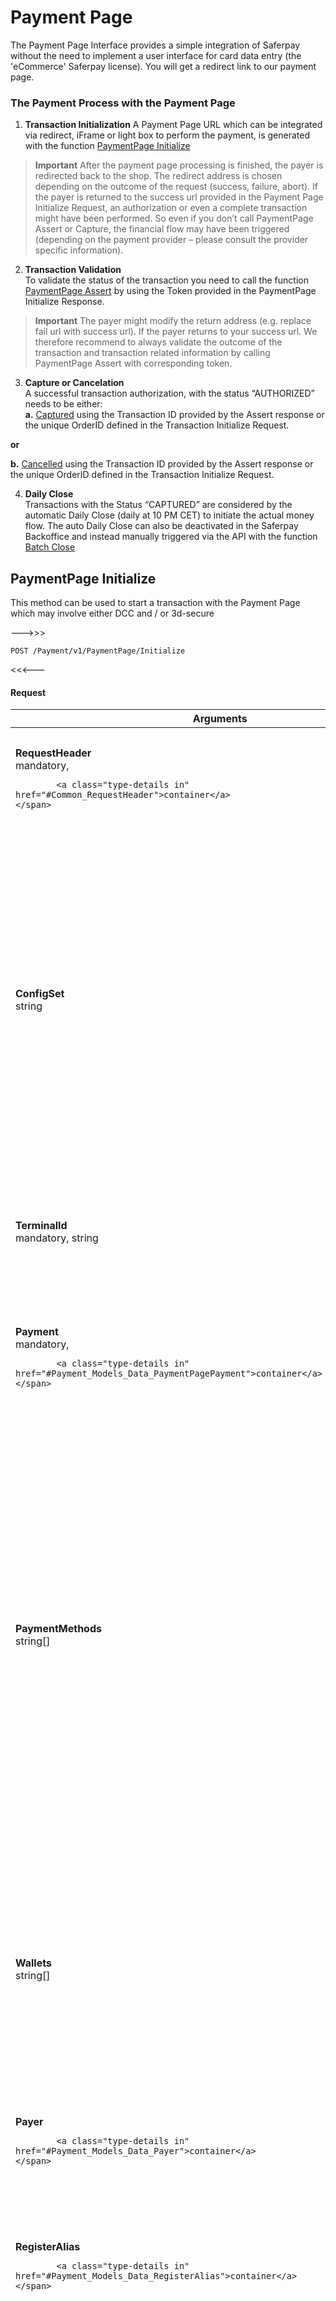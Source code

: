 # <a name="ChapterPaymentPage"></a>Payment Page

The Payment Page Interface provides a simple integration of Saferpay without the need to implement a user interface for card data entry (the 'eCommerce' Saferpay license). You will get a redirect link to our payment page.

### The Payment Process with the Payment Page

1. **Transaction Initialization**  A Payment Page URL which can be integrated via redirect, iFrame or light box to perform the payment, is generated with the function <a target="_self" href="http://saferpay.github.io/jsonapi/#Payment_v1_PaymentPage_Initialize">PaymentPage Initialize</a>

><i class="glyphicon glyphicon-hand-right"></i> **Important** After the payment page processing is finished, the payer is redirected back to the shop. The redirect address is chosen depending on the outcome of the request (success, failure, abort). If the payer is returned to the success url provided in the Payment Page Initialize Request, an authorization or even a complete transaction might have been performed. So even if you don’t call PaymentPage Assert or Capture, the financial flow may have been triggered (depending on the payment provider – please consult the provider specific information).

2. **Transaction Validation** <br /> To validate the status of the transaction you need to call the function <a target="_blank" href="http://saferpay.github.io/jsonapi/#Payment_v1_PaymentPage_Assert">PaymentPage Assert</a> by using the Token 
provided in the PaymentPage Initialize Response.

><i class="glyphicon glyphicon-hand-right"></i> **Important** The payer might modify the return address (e.g. replace fail url with success url). If the payer returns to your success url. We therefore recommend to always validate the outcome of the transaction and transaction related information by calling PaymentPage Assert with corresponding token.

3. **Capture or Cancelation** <br /> A successful transaction authorization, with the status “AUTHORIZED” needs to be  either:  
**a.**  <a target="_blank" href="http://saferpay.github.io/jsonapi/#Payment_v1_Transaction_Capture">Captured</a> using the 		Transaction ID provided by the Assert response or the unique OrderID defined in the Transaction Initialize Request. 

**or**

**b.** <a target="_blank" href="http://saferpay.github.io/jsonapi/#Payment_v1_Transaction_Cancel">Cancelled</a> using the Transaction ID provided by the Assert response or the unique OrderID defined in the Transaction Initialize Request. 

4. **Daily Close** <br /> Transactions with the Status “CAPTURED” are considered by the automatic Daily Close (daily at 10 PM CET) to initiate the actual money flow. The auto Daily Close can also be deactivated in the Saferpay Backoffice and instead manually triggered via the API with the function <a target="_blank" href="http://saferpay.github.io/jsonapi/index.html#ChapterBatch ">Batch Close</a>





## <a name="Payment_v1_PaymentPage_Initialize"></a>PaymentPage Initialize


This method can be used to start a transaction with the Payment Page which may involve either DCC and / or 3d-secure

--->>>

```
POST /Payment/v1/PaymentPage/Initialize
```

<<<---

#### Request




<table class="table">
	<thead>
		<tr>
			<th colspan="2">Arguments</th>
		</tr>
	</thead>
				<tr>
					<td class="col-sm-4 text-right">
	<strong>RequestHeader</strong><br />
	<span class="text-muted small">
			<span>
				<span class="text-mandatory">mandatory</span>,
			</span>
		
			<a class="type-details in" href="#Common_RequestHeader">container</a>
	</span>
</td>
<td class="col-sm-8">
	
	<div style="padding-bottom: 10px">General information about the request.</div>
	<i class="small text-muted">
			</i>
</td>
				</tr>
				<tr>
					<td class="col-sm-4 text-right">
	<strong>ConfigSet</strong><br />
	<span class="text-muted small">
		string
	</span>
</td>
<td class="col-sm-8">
	
	<div style="padding-bottom: 10px">This parameter let you define your payment page config (PPConfig) by name. If this parameters is not set, your default PPConfig will be applied if available.<br> When the PPConfig can't be found (e.g. wrong name), the Saferpay basic style will be applied to the payment page.</div>
	<i class="small text-muted">
Id[1..20]<br />
					<span>Example: name of your payment page config (case-insensitive)</span>
	</i>
</td>
				</tr>
				<tr>
					<td class="col-sm-4 text-right">
	<strong>TerminalId</strong><br />
	<span class="text-muted small">
			<span>
				<span class="text-mandatory">mandatory</span>,
			</span>
		string
	</span>
</td>
<td class="col-sm-8">
	
	<div style="padding-bottom: 10px">Saferpay terminal id</div>
	<i class="small text-muted">
Numeric[8..8]<br />
					<span>Example: 12345678</span>
	</i>
</td>
				</tr>
				<tr>
					<td class="col-sm-4 text-right">
	<strong>Payment</strong><br />
	<span class="text-muted small">
			<span>
				<span class="text-mandatory">mandatory</span>,
			</span>
		
			<a class="type-details in" href="#Payment_Models_Data_PaymentPagePayment">container</a>
	</span>
</td>
<td class="col-sm-8">
	
	<div style="padding-bottom: 10px">Information about the payment (amount, currency, ...)</div>
	<i class="small text-muted">
			</i>
</td>
				</tr>
				<tr>
					<td class="col-sm-4 text-right">
	<strong>PaymentMethods</strong><br />
	<span class="text-muted small">
		string[]
	</span>
</td>
<td class="col-sm-8">
	
	<div style="padding-bottom: 10px">Used to restrict the means of payment which are available to the payer for this transaction. If only one payment method id is set, the payment selection step will be skipped.</div>
	<i class="small text-muted">
Possible values: AMEX, BANCONTACT, BONUS, DINERS, DIRECTDEBIT, EPRZELEWY, EPS, GIROPAY, IDEAL, INVOICE, JCB, MAESTRO, MASTERCARD, MYONE, PAYPAL, PAYDIREKT, POSTCARD, POSTFINANCE, SOFORT, VISA, VPAY.<br />
					<span>Example: [&quot;VISA&quot;, &quot;MASTERCARD&quot;]</span>
	</i>
</td>
				</tr>
				<tr>
					<td class="col-sm-4 text-right">
	<strong>Wallets</strong><br />
	<span class="text-muted small">
		string[]
	</span>
</td>
<td class="col-sm-8">
	
	<div style="padding-bottom: 10px">Used to control if wallets should be enabled on the payment selection page and to go directly to the given wallet (if exactly one wallet is filled and PaymentMethods is not set).</div>
	<i class="small text-muted">
Possible values: MASTERPASS.<br />
					<span>Example: [&quot;MASTERPASS&quot;]</span>
	</i>
</td>
				</tr>
				<tr>
					<td class="col-sm-4 text-right">
	<strong>Payer</strong><br />
	<span class="text-muted small">
		
			<a class="type-details in" href="#Payment_Models_Data_Payer">container</a>
	</span>
</td>
<td class="col-sm-8">
	
	<div style="padding-bottom: 10px">Information about the payer</div>
	<i class="small text-muted">
			</i>
</td>
				</tr>
				<tr>
					<td class="col-sm-4 text-right">
	<strong>RegisterAlias</strong><br />
	<span class="text-muted small">
		
			<a class="type-details in" href="#Payment_Models_Data_RegisterAlias">container</a>
	</span>
</td>
<td class="col-sm-8">
	
	<div style="padding-bottom: 10px">If the given means of payment should be stored in Saferpay Secure Card Data storage (if applicable)</div>
	<i class="small text-muted">
			</i>
</td>
				</tr>
				<tr>
					<td class="col-sm-4 text-right">
	<strong>ReturnUrls</strong><br />
	<span class="text-muted small">
			<span>
				<span class="text-mandatory">mandatory</span>,
			</span>
		
			<a class="type-details in" href="#Payment_Models_Data_ReturnUrls">container</a>
	</span>
</td>
<td class="col-sm-8">
	
	<div style="padding-bottom: 10px">Urls which are to be used to redirect the payer back to the shop if the transaction requires some kind of browser redirection (3d-secure, dcc)<br><br>These Urls are used by Saferpay to redirect the shopper back to the merchant shop. You may add query string parameters to identify your session, but please be aware that the shopper could modify these parameters inside the browser!<br> The whole url including query string parameters should be as short as possible to prevent issues with specific browsers and must not exceed 2000 characters.<br> Note: you should not add sensitive data to the query string, as its contents is plainly visible inside the browser and will be logged by our web servers.</div>
	<i class="small text-muted">
			</i>
</td>
				</tr>
				<tr>
					<td class="col-sm-4 text-right">
	<strong>Notification</strong><br />
	<span class="text-muted small">
		
			<a class="type-details in" href="#Payment_Models_Data_Notification">container</a>
	</span>
</td>
<td class="col-sm-8">
	
	<div style="padding-bottom: 10px">Notification options</div>
	<i class="small text-muted">
			</i>
</td>
				</tr>
				<tr>
					<td class="col-sm-4 text-right">
	<strong>Styling</strong><br />
	<span class="text-muted small">
		
			<a class="type-details in" href="#Payment_Models_Data_Styling">container</a>
	</span>
</td>
<td class="col-sm-8">
	
	<div style="padding-bottom: 10px">Styling options</div>
	<i class="small text-muted">
			</i>
</td>
				</tr>
				<tr>
					<td class="col-sm-4 text-right">
	<strong>BillingAddressForm</strong><br />
	<span class="text-muted small">
		
			<a class="type-details in" href="#Payment_Models_Data_AddressForm">container</a>
	</span>
</td>
<td class="col-sm-8">
	
	<div style="padding-bottom: 10px">Used to have the payer enter his billing address in the payment process.</div>
	<i class="small text-muted">
			</i>
</td>
				</tr>
				<tr>
					<td class="col-sm-4 text-right">
	<strong>DeliveryAddressForm</strong><br />
	<span class="text-muted small">
		
			<a class="type-details in" href="#Payment_Models_Data_AddressForm">container</a>
	</span>
</td>
<td class="col-sm-8">
	
	<div style="padding-bottom: 10px">Used to have the payer enter his delivery address in the payment process.</div>
	<i class="small text-muted">
			</i>
</td>
				</tr>
				<tr>
					<td class="col-sm-4 text-right">
	<strong>CardForm</strong><br />
	<span class="text-muted small">
		
			<a class="type-details in" href="#Payment_Models_Data_CardForm">container</a>
	</span>
</td>
<td class="col-sm-8">
	
	<div style="padding-bottom: 10px">Options for card data entry form (if applicable)</div>
	<i class="small text-muted">
			</i>
</td>
				</tr>

</table>


--->>>

<p>Example:</p>
<pre class="prettyprint">
{
  "RequestHeader": {
    "SpecVersion": "1.6",
    "CustomerId": "[your customer id]",
    "RequestId": "[unique request identifier]",
    "RetryIndicator": 0
  },
  "TerminalId": "[your terminal id]",
  "Payment": {
    "Amount": {
      "Value": "100",
      "CurrencyCode": "CHF"
    },
    "OrderId": "Id of the order",
    "Description": "Description of payment"
  },
  "ReturnUrls": {
    "Success": "[your shop payment success url]",
    "Fail": "[your shop payment fail url]"
  }
}
</pre>

<<<---

#### Response




<table class="table">
	<thead>
		<tr>
			<th colspan="2">Arguments</th>
		</tr>
	</thead>
				<tr>
					<td class="col-sm-4 text-right">
	<strong>ResponseHeader</strong><br />
	<span class="text-muted small">
			<span>
				<span class="text-mandatory">mandatory</span>,
			</span>
		
			<a class="type-details in" href="#Common_ResponseHeader">container</a>
	</span>
</td>
<td class="col-sm-8">
	
	<div style="padding-bottom: 10px">Contains general informations about the response.</div>
	<i class="small text-muted">
			</i>
</td>
				</tr>
				<tr>
					<td class="col-sm-4 text-right">
	<strong>Token</strong><br />
	<span class="text-muted small">
			<span>
				<span class="text-mandatory">mandatory</span>,
			</span>
		string
	</span>
</td>
<td class="col-sm-8">
	
	<div style="padding-bottom: 10px">Token for later referencing</div>
	<i class="small text-muted">
					<span>Example: 234uhfh78234hlasdfh8234e1234</span>
	</i>
</td>
				</tr>
				<tr>
					<td class="col-sm-4 text-right">
	<strong>Expiration</strong><br />
	<span class="text-muted small">
			<span>
				<span class="text-mandatory">mandatory</span>,
			</span>
		date
	</span>
</td>
<td class="col-sm-8">
	
	<div style="padding-bottom: 10px">Expiration date / time of the generated token in ISO 8601 format in UTC. After this time, the token won’t be accepted for any further action.</div>
	<i class="small text-muted">
					<span>Example: 2011-07-14T19:43:37+01:00</span>
	</i>
</td>
				</tr>
				<tr>
					<td class="col-sm-4 text-right">
	<strong>RedirectUrl</strong><br />
	<span class="text-muted small">
			<span>
				<span class="text-mandatory">mandatory</span>,
			</span>
		string
	</span>
</td>
<td class="col-sm-8">
	
	<div style="padding-bottom: 10px">Redirecturl for the payment page transaction. Simply add this to a "Pay Now"-button or do an automatic redirect.</div>
	<i class="small text-muted">
					<span>Example: https://www.saferpay.com/vt2/api/PaymentPage/1234/12341234/z2p7a0plpgsd41m97wjvm5jza</span>
	</i>
</td>
				</tr>

</table>


--->>>

<p>Example:</p>
<pre class="prettyprint">
{
  "ResponseHeader": {
    "SpecVersion": "1.6",
    "RequestId": "Id of the request"
  },
  "Token": "234uhfh78234hlasdfh8234e1234",
  "Expiration": "2015-01-30T12:45:22.258+01:00",
  "RedirectUrl": "https://www.saferpay.com/vt2/api/..."
}
</pre>

<<<---





## <a name="Payment_v1_PaymentPage_Assert"></a>PaymentPage Assert

Call this function to safely check the status of the transaction from your server. Depending on the payment provider, the resulting transaction may either be an authorization or may already be captured (meaning the financial flow was already triggered). This will be visible in the status of the transaction container returned in the response.

If the transaction failed (the payer was redirected to the Fail url or he manipulated the return url), an error response with an http status code 400 or higher containing an error message will be returned providing some information on the transaction failure.

--->>>

```
POST /Payment/v1/PaymentPage/Assert
```

<<<---

#### Request




<table class="table">
	<thead>
		<tr>
			<th colspan="2">Arguments</th>
		</tr>
	</thead>
				<tr>
					<td class="col-sm-4 text-right">
	<strong>RequestHeader</strong><br />
	<span class="text-muted small">
			<span>
				<span class="text-mandatory">mandatory</span>,
			</span>
		
			<a class="type-details in" href="#Common_RequestHeader">container</a>
	</span>
</td>
<td class="col-sm-8">
	
	<div style="padding-bottom: 10px">General information about the request.</div>
	<i class="small text-muted">
			</i>
</td>
				</tr>
				<tr>
					<td class="col-sm-4 text-right">
	<strong>Token</strong><br />
	<span class="text-muted small">
			<span>
				<span class="text-mandatory">mandatory</span>,
			</span>
		string
	</span>
</td>
<td class="col-sm-8">
	
	<div style="padding-bottom: 10px">Token returned by initial call.</div>
	<i class="small text-muted">
Id[1..50]<br />
					<span>Example: 234uhfh78234hlasdfh8234e</span>
	</i>
</td>
				</tr>

</table>


--->>>

<p>Example:</p>
<pre class="prettyprint">
{
  "RequestHeader": {
    "SpecVersion": "1.6",
    "CustomerId": "[your customer id]",
    "RequestId": "[unique request identifier]",
    "RetryIndicator": 0
  },
  "Token": "234uhfh78234hlasdfh8234e"
}
</pre>

<<<---

#### Response




<table class="table">
	<thead>
		<tr>
			<th colspan="2">Arguments</th>
		</tr>
	</thead>
				<tr>
					<td class="col-sm-4 text-right">
	<strong>ResponseHeader</strong><br />
	<span class="text-muted small">
			<span>
				<span class="text-mandatory">mandatory</span>,
			</span>
		
			<a class="type-details in" href="#Common_ResponseHeader">container</a>
	</span>
</td>
<td class="col-sm-8">
	
	<div style="padding-bottom: 10px">Contains general informations about the response.</div>
	<i class="small text-muted">
			</i>
</td>
				</tr>
				<tr>
					<td class="col-sm-4 text-right">
	<strong>Transaction</strong><br />
	<span class="text-muted small">
			<span>
				<span class="text-mandatory">mandatory</span>,
			</span>
		
			<a class="type-details in" href="#Payment_Models_Data_PaymentTransaction">container</a>
	</span>
</td>
<td class="col-sm-8">
	
	<div style="padding-bottom: 10px">Information about the transaction</div>
	<i class="small text-muted">
			</i>
</td>
				</tr>
				<tr>
					<td class="col-sm-4 text-right">
	<strong>PaymentMeans</strong><br />
	<span class="text-muted small">
			<span>
				<span class="text-mandatory">mandatory</span>,
			</span>
		
			<a class="type-details in" href="#Payment_Models_Data_PaymentMeansInfo">container</a>
	</span>
</td>
<td class="col-sm-8">
	
	<div style="padding-bottom: 10px">Information about the means of payment</div>
	<i class="small text-muted">
			</i>
</td>
				</tr>
				<tr>
					<td class="col-sm-4 text-right">
	<strong>Payer</strong><br />
	<span class="text-muted small">
		
			<a class="type-details in" href="#Payment_Models_Data_PayerInfo">container</a>
	</span>
</td>
<td class="col-sm-8">
	
	<div style="padding-bottom: 10px">Information about the payer / card holder</div>
	<i class="small text-muted">
			</i>
</td>
				</tr>
				<tr>
					<td class="col-sm-4 text-right">
	<strong>RegistrationResult</strong><br />
	<span class="text-muted small">
		
			<a class="type-details in" href="#Payment_Models_Data_RegistrationResult">container</a>
	</span>
</td>
<td class="col-sm-8">
	
	<div style="padding-bottom: 10px">Information about the SCD registration outcome</div>
	<i class="small text-muted">
			</i>
</td>
				</tr>
				<tr>
					<td class="col-sm-4 text-right">
	<strong>ThreeDs</strong><br />
	<span class="text-muted small">
		
			<a class="type-details in" href="#Payment_Models_Data_ThreeDsInfo">container</a>
	</span>
</td>
<td class="col-sm-8">
	
	<div style="padding-bottom: 10px">3d-secure information if applicable</div>
	<i class="small text-muted">
			</i>
</td>
				</tr>
				<tr>
					<td class="col-sm-4 text-right">
	<strong>Dcc</strong><br />
	<span class="text-muted small">
		
			<a class="type-details in" href="#Payment_Models_Data_DccInfo">container</a>
	</span>
</td>
<td class="col-sm-8">
	
	<div style="padding-bottom: 10px">Dcc information, if applicable</div>
	<i class="small text-muted">
			</i>
</td>
				</tr>

</table>


--->>>

<p>Example:</p>
<pre class="prettyprint">
{
  "ResponseHeader": {
    "SpecVersion": "1.6",
    "RequestId": "[your request id]"
  },
  "Transaction": {
    "Type": "PAYMENT",
    "Status": "AUTHORIZED",
    "Id": "723n4MAjMdhjSAhAKEUdA8jtl9jb",
    "Date": "2015-01-30T12:45:22.258+01:00",
    "Amount": {
      "Value": "100",
      "CurrencyCode": "CHF"
    },
    "AcquirerName": "VISA Saferpay Test",
    "AcquirerReference": "000000"
  },
  "PaymentMeans": {
    "Brand": {
      "PaymentMethod": "VISA",
      "Name": "VISA"
    },
    "DisplayText": "9123 45xx xxxx 1234",
    "Card": {
      "MaskedNumber": "912345xxxxxx1234",
      "ExpYear": 2015,
      "ExpMonth": 9,
      "HolderName": "Max Mustermann",
      "CountryCode": "CH"
    }
  }
}
</pre>

<<<---






